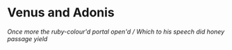 # Venus and Adonis
_Once more the ruby-colour'd portal open'd / Which to his speech did honey passage yield_
